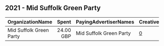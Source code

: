 ## 2021 - Mid Suffolk Green Party 
|OrganizationName|Spent|PayingAdvertiserNames|CreativeUrls|Impressions|Genders|AgeBrackets|CountryCodes|BillingAddresses|CandidateBallotInformation|
|:---|---:|:---|:---|---:|:---|:---|:---|:---|:---|
|Mid Suffolk Green Party|24.00 GBP|Mid Suffolk Green Party|[0](https://www.snap.com/political-ads/asset/4242cfc6c66ab38b87f2e65bd1f1d40804b74d5c0a3b9f7a3a86b59072564a8e?mediaType=png)|11,353||19+|united kingdom|GB|Andy Patmore|
